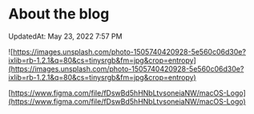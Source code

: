 # About the blog

UpdatedAt: May 23, 2022 7:57 PM

![https://images.unsplash.com/photo-1505740420928-5e560c06d30e?ixlib=rb-1.2.1&q=80&cs=tinysrgb&fm=jpg&crop=entropy](https://images.unsplash.com/photo-1505740420928-5e560c06d30e?ixlib=rb-1.2.1&q=80&cs=tinysrgb&fm=jpg&crop=entropy)

[https://www.figma.com/file/fDswBd5hHNbLtvsoneiaNW/macOS-Logo](https://www.figma.com/file/fDswBd5hHNbLtvsoneiaNW/macOS-Logo)